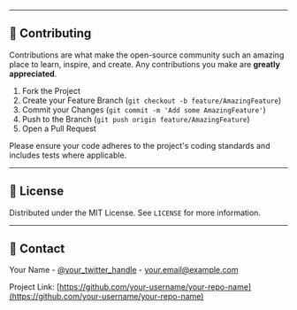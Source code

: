 
---

## 🤝 Contributing

Contributions are what make the open-source community such an amazing place to learn, inspire, and create. Any contributions you make are **greatly appreciated**.

1.  Fork the Project
2.  Create your Feature Branch (`git checkout -b feature/AmazingFeature`)
3.  Commit your Changes (`git commit -m 'Add some AmazingFeature'`)
4.  Push to the Branch (`git push origin feature/AmazingFeature`)
5.  Open a Pull Request

Please ensure your code adheres to the project's coding standards and includes tests where applicable.

---

## 📄 License

Distributed under the MIT License. See `LICENSE` for more information.

---

## 📧 Contact

Your Name - [@your_twitter_handle](https://twitter.com/your_twitter_handle) - your.email@example.com

Project Link: [https://github.com/your-username/your-repo-name](https://github.com/your-username/your-repo-name)
